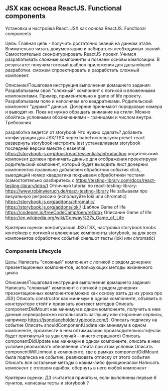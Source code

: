## JSX как основа ReactJS. Functional components 

Установка и настройка React. JSX как основа ReactJS. Functional components

Цель:
Главная цель - получить достаточно знаний на данном этапе. Внимательно читать документацию и набираться необходимых знаний.
Самостоятельно сконфигурировать ReactJS-проект.
Учимся разрабатывать сложные компоненты и познаем основы композиции.
В результате:
получим готовый шаблон приложения для дальнейшей разработки.
сможем спроектировать и разработать сложный компонент.


Описание/Пошаговая инструкция выполнения домашнего задания:
Разрабатываем свой "сложный" компонент с логикой и вложенными компонентами.
Пример, применительно к game of life проекту.
Разрабатываем поле и наполняем его квадратиками. Родительский компонент "держит" данные. Дочерние принимают порядковые номера и выводят их.
Пока не нужно обращать внимание на стили. Можно обойтись условными обозначениями - границами и числом внутри.
Требования

разработка ведется от storybook
Что нужно сделать?
добавить конфигурации для JSX/TSX через babel используем preset-react
развернуть storybook
настроить jest
устанавливаем storybook последней версии вместе с essential
https://storybook.js.org/docs/react/essentials/introduction
родительский компонент должен принимать данные для отображения
проектируем родительский компонент, который будет выводить лист дочерних компонентов
правильно добавляем обработчик события click, выводящий номер квадратика
покрываем обработчики тестами (самостоятельно разбиритесь с https://testing-library.com/docs/react-testing-library/intro/)
Отличный tutorial по react-testing-library: https://www.robinwieruch.de/react-testing-library
Не забываем про визуальную регрессию (используйте loki или chromatic)
https://storybook.js.org/addons/chromatic/
https://storybook.js.org/addons/loki/
Шаблон Game of life
https://codepen.io/freeCodeCamp/pen/reGdqx
Описание Game of life
https://en.wikipedia.org/wiki/Conway%27s_Game_of_Life

Критерии оценки:
конфигурация JSX/TSX, настройка storybook knobs
контейнер с логикой и вложенные компоненты
storybook, за для всех компонентов
обработчик событий
снепшот тесты (loki или chromatic)

### Components Lifecycle 

Цель:
Написать "сложный" компонент с логикой с рядом дочерних презентационных компонентов, использующих методы жизненного цикла 


Описание/Пошаговая инструкция выполнения домашнего задания:
Написать "сложный" компонент с логикой с рядом дочерних презентационных компонентов(можно как основу взять дз из урока про JSX)
Описать constructor как минимум в одном компоненте, объявить в конструкторе стейт и привязать контекст методов
Описать componentDidMount как минимум в одном компоненте, получить в нем данные сервера(можно использовать заглушку или сторонние сервисы, например https://jsonplaceholder.typicode.com/). Описать подписку на событие
Описать shouldComponentUpdate как минимум в одном компоненте, произвести в нем оптимизацию производительности(если будет притянутый за уши случай - ничего страшного)
Описать componentDidUpdate как минимум в одном компоненте, описать в нем условие реализовать обновление стейта при этом условии
Описать componentWillUnmout в компоненте, где в рамках componentDidMount была подписка на событие, реализовать отписку от этого события
Описать все остальные методы с каким-либо функционалом
Написать компонент с отловом ошибок, обернуть в него любой компонент

Критерии оценки:
ДЗ считается принятым, если выполнены первые 6 пунктов, написаны тесты и storybook
?
